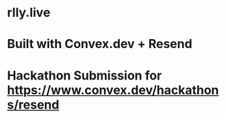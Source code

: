 # rlly.live

# Built with Convex.dev + Resend

# Hackathon Submission for https://www.convex.dev/hackathons/resend